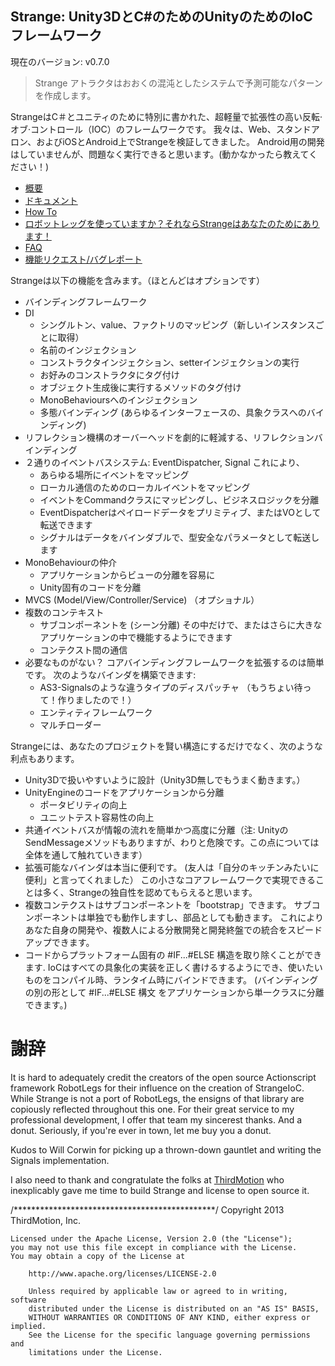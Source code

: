 ## Strange: Unity3DとC#のためのUnityのためのIoCフレームワーク

現在のバージョン: v0.7.0

> Strange アトラクタはおおくの混沌としたシステムで予測可能なパターンを作成します。

StrangeはC＃とユニティのために特別に書かれた、超軽量で拡張性の高い反転·オブ·コントロール（IOC）のフレームワークです。 我々は、Web、スタンドアロン、およびiOSとAndroid上でStrangeを検証してきました。 Android用の開発はしていませんが、問題なく実行できると思います。(動かなかったら教えてください！)

* [概要](http://thirdmotion.github.com/strangeioc/exec.html)
* [ドキュメント](http://thirdmotion.github.com/strangeioc/docs/html/index.html)
* [How To](http://thirdmotion.github.com/strangeioc/TheBigStrangeHowTo.html)
* [ロボットレッグを使っていますか？それならStrangeはあなたのためにあります！](http://thirdmotion.github.com/strangeioc/rl.html)
* [FAQ](http://thirdmotion.github.com/strangeioc/faq.html)
* [機能リクエスト/バグレポート](https://github.com/thirdmotion/strangeioc/issues)

Strangeは以下の機能を含みます。（ほとんどはオプションです）

* バインディングフレームワーク
* DI
  * シングルトン、value、ファクトリのマッピング（新しいインスタンスごとに取得）
  * 名前のインジェクション
  * コンストラクタインジェクション、setterインジェクションの実行
  * お好みのコンストラクタにタグ付け
  * オブジェクト生成後に実行するメソッドのタグ付け
  * MonoBehavioursへのインジェクション
  * 多態バインディング (あらゆるインターフェースの、具象クラスへのバインディング)
* リフレクション機構のオーバーヘッドを劇的に軽減する、リフレクションバインディング
* ２通りのイベントバスシステム: EventDispatcher, Signal
  これにより、
  * あらゆる場所にイベントをマッピング
  * ローカル通信のためのローカルイベントをマッピング
  * イベントをCommandクラスにマッピングし、ビジネスロジックを分離
  * EventDispatcherはペイロードデータをプリミティブ、またはVOとして転送できます
  * シグナルはデータをバインダブルで、型安全なパラメータとして転送します
* MonoBehaviourの仲介
  * アプリケーションからビューの分離を容易に
  * Unity固有のコードを分離
* MVCS (Model/View/Controller/Service) （オプショナル）
* 複数のコンテキスト
  * サブコンポーネントを (シーン分離) その中だけで、またはさらに大きなアプリケーションの中で機能するようにできます
  * コンテクスト間の通信
* 必要なものがない？ コアバインディングフレームワークを拡張するのは簡単です。 次のようなバインダを構築できます:
  * AS3-Signalsのような違うタイプのディスパッチャ （もうちょい待って！作りましたので！）
  * エンティティフレームワーク
  * マルチローダー

Strangeには、あなたのプロジェクトを賢い構造にするだけでなく、次のような利点もあります。

* Unity3Dで扱いやすいように設計（Unity3D無しでもうまく動きます。）
* UnityEngineのコードをアプリケーションから分離
  * ポータビリティの向上
  * ユニットテスト容易性の向上
* 共通イベントバスが情報の流れを簡単かつ高度に分離（注: UnityのSendMessageメソッドもありますが、わりと危険です。この点については全体を通して触れていきます）
* 拡張可能なバインダは本当に便利です。 (友人は「自分のキッチンみたいに便利」と言ってくれました） 
この小さなコアフレームワークで実現できることは多く、Strangeの独自性を認めてもらえると思います。
* 複数コンテクストはサブコンポーネントを「bootstrap」できます。
サブコンポーネントは単独でも動作しますし、部品としても動きます。
これによりあなた自身の開発や、複数人による分散開発と開発終盤での統合をスピードアップできます。
* コードからプラットフォーム固有の #IF...#ELSE 構造を取り除くことができます. IoCはすべての具象化の実装を正しく書けるするようにでき、使いたいものをコンパイル時、ランタイム時にバインドできます。 (バインディングの別の形として #IF...#ELSE 構文 をアプリケーションから単一クラスに分離できます。)

# 謝辞
It is hard to adequately credit the creators of the open source Actionscript framework RobotLegs for their influence on the creation of StrangeIoC. While Strange is not a port of RobotLegs, the ensigns of that library are copiously reflected throughout this one. For their great service to my professional development, I offer that team my sincerest thanks. And a donut. Seriously, if you're ever in town, let me buy you a donut.

Kudos to Will Corwin for picking up a thrown-down gauntlet and writing the Signals implementation.

I also need to thank and congratulate the folks at [ThirdMotion](http://www.thirdmotion.com) who inexplicably gave me time to build Strange and license to open source it.

/**********************************************/
  Copyright 2013 ThirdMotion, Inc.
 
 	Licensed under the Apache License, Version 2.0 (the "License");
 	you may not use this file except in compliance with the License.
 	You may obtain a copy of the License at
 
 		http://www.apache.org/licenses/LICENSE-2.0
 
 		Unless required by applicable law or agreed to in writing, software
 		distributed under the License is distributed on an "AS IS" BASIS,
 		WITHOUT WARRANTIES OR CONDITIONS OF ANY KIND, either express or implied.
 		See the License for the specific language governing permissions and
 		limitations under the License.
 
